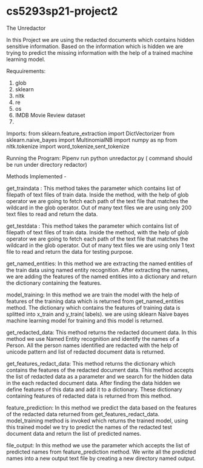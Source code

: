 # cs5293sp21-project2

The Unredactor

In this Project we are using the redacted documents which contains hidden sensitive information. Based on the information which is hidden we
are trying to predict the missing information with the help of a trained machine learning model.

Requuirements:
1. glob     
2. sklearn
3. nltk
4.  re 
5.  os
6. IMDB Movie Review dataset
7. 
Imports:
from sklearn.feature_extraction import DictVectorizer
from sklearn.naive_bayes import MultinomialNB
import numpy as np
from nltk.tokenize import word_tokenize,sent_tokenize

Running the Program: Pipenv run python unredactor.py  ( command should be run under directory redactor)

Methods Implemented -

get_traindata :
This method takes the parameter which contains list of filepath of text files of train data. Inside the method, with the help of glob operator we are going to 
fetch each path of the text file that matches the wildcard in the glob operator. Out of many text files we are using only 200 text files to read and return
the data.

get_testdata :
This method takes the parameter which contains list of filepath of text files of train data. Inside the method, with the help of glob operator we are going to 
fetch each path of the text file that matches the wildcard in the glob operator. Out of many text files we are using only 1 text file to read and return
the data for testing purpose.

get_named_entities:
In this method we are extracting the named entities of the train data using named entity recognition. After extracting the names, we are adding the features of the 
named entities into a dictionary and return the dictionary containing the features.

model_training:
In this method we are train the model with the help of features of the training data which is returned from get_named_entities method. The dictionary which contains 
the features of training data is splitted into x_train and y_train( labels). we are using sklearn Naive bayes machine learning model for training and this
model is returned.

get_redacted_data: 
This method returns the redacted document data. In this method we use Named Entity recognition and identify the names of a Person.
All the person names identified are redacted with the help of unicode pattern and list of redacted document data is returned.

get_features_redact_data:
This method returns the dictionary which contains the features of the redacted document data. This method accepts the list of redacted data as a parameter
and we search for the hidden data in the each redacted document data. After finding the data hidden we define features of this data and add it to a
dictionary. These dictionary containing features of redacted data is returned from this method.

feature_prediction:
In this method we predict the data based on the features of the redacted data returned from get_features_redact_data. 
model_training method is invoked which returns the trained model, using this trained model we try to predict the names of the redacted test document 
data and return the list of predicted names.

file_output:
In this method we use the parameter which accepts the list of predicted names from feature_prediction method. We write all the predicted names into a new 
output text file by creating a new directory named output.




